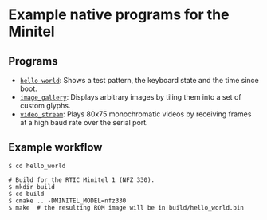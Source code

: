 # Example native programs for the Minitel

## Programs

* [`hello_world`](hello_world/):
  Shows a test pattern, the keyboard state and the time since boot.
* [`image_gallery`](image_gallery/):
  Displays arbitrary images by tiling them into a set of custom glyphs.
* [`video_stream`](video_stream/):
  Plays 80x75 monochromatic videos by receiving frames at a high baud rate over
  the serial port.

## Example workflow
```shell
$ cd hello_world

# Build for the RTIC Minitel 1 (NFZ 330).
$ mkdir build
$ cd build
$ cmake .. -DMINITEL_MODEL=nfz330
$ make  # the resulting ROM image will be in build/hello_world.bin
```
